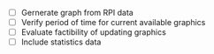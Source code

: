 - [ ] Gernerate graph from RPI data
- [ ] Verify period of time for current available graphics
- [ ] Evaluate factibility of updating graphics
- [ ] Include statistics data
